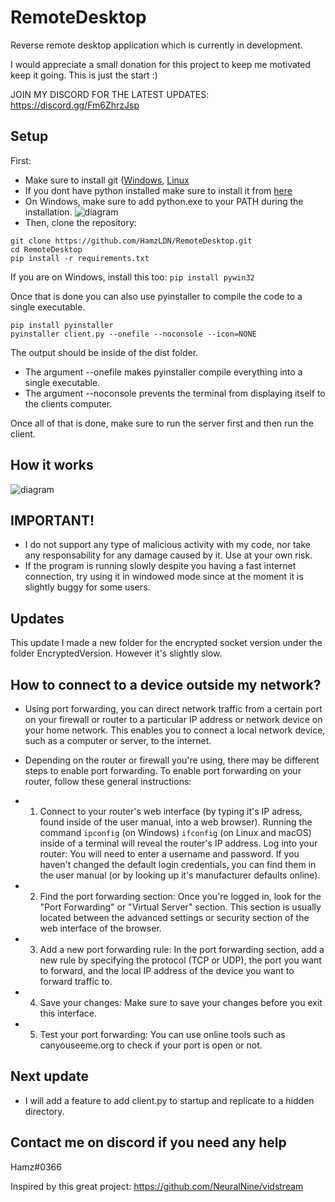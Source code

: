 # RemoteDesktop
Reverse remote desktop application which is currently in development.

I would appreciate a small donation for this project to keep me motivated keep it going. This is just the start :)

JOIN MY DISCORD FOR THE LATEST UPDATES: https://discord.gg/Fm6ZhrzJsp
## Setup
First:
- Make sure to install git ([Windows](https://git-scm.com/download/win), [Linux](https://git-scm.com/download/linux)
- If you dont have python installed make sure to install it from [here](https://www.python.org/ftp/python/3.10.8/python-3.10.8-amd64.exe)
- On Windows, make sure to add python.exe to your PATH during the installation.
![diagram](https://linuxhint.com/wp-content/uploads/2022/09/How-to-Add-Python-to-Windows-Path-1.png)
- Then, clone the repository:
```
git clone https://github.com/HamzLDN/RemoteDesktop.git
cd RemoteDesktop
pip install -r requirements.txt
```

If you are on Windows, install this too:
```pip install pywin32```

Once that is done you can also use pyinstaller to compile the code to a single executable.
```
pip install pyinstaller
pyinstaller client.py --onefile --noconsole --icon=NONE
```


The output should be inside of the dist folder.
- The argument --onefile makes pyinstaller compile everything into a single executable.
- The argument --noconsole prevents the terminal from displaying itself to the clients computer.

Once all of that is done, make sure to run the server first and then run the client.

## How it works
![diagram](https://github.com/HamzLDN/RemoteDesktop/blob/main/Diagram.png)

## IMPORTANT!
- I do not support any type of malicious activity with my code, nor take any responsability for any damage caused by it. Use at your own risk. 
- If the program is running slowly despite you having a fast internet connection, try using it in windowed mode since at the moment it is slightly buggy for some users.

## Updates
This update I made a new folder for the encrypted socket version under the folder EncryptedVersion.
However it's slightly slow.

## How to connect to a device outside my network?
- Using port forwarding, you can direct network traffic from a certain port on your firewall or router to a particular IP address or network device on your home network. This enables you to connect a local network device, such as a computer or server, to the internet.

- Depending on the router or firewall you're using, there may be different steps to enable port forwarding. To enable port forwarding on your router, follow these general instructions:

* 1. Connect to your router's web interface (by typing it's IP adress, found inside of the user manual, into a web browser). Running the command `ipconfig` (on Windows) `ifconfig` (on Linux and macOS) inside of a terminal will reveal the router's IP address.
Log into your router: You will need to enter a username and password. If you haven't changed the default login credentials, you can find them in the user manual (or by looking up it's manufacturer defaults online).
* 2. Find the port forwarding section: Once you're logged in, look for the "Port Forwarding" or "Virtual Server" section. This section is usually located between the advanced settings or security section of the  web interface of the browser.
* 3. Add a new port forwarding rule: In the port forwarding section, add a new rule by specifying the protocol (TCP or UDP), the port you want to forward, and the local IP address of the device you want to forward traffic to.
* 4. Save your changes: Make sure to save your changes before you exit this interface.
* 5. Test your port forwarding: You can use online tools such as canyouseeme.org to check if your port is open or not.

## Next update
- I will add a feature to add client.py to startup and replicate to a hidden directory.

## Contact me on discord if you need any help
Hamz#0366

Inspired by this great project: https://github.com/NeuralNine/vidstream
